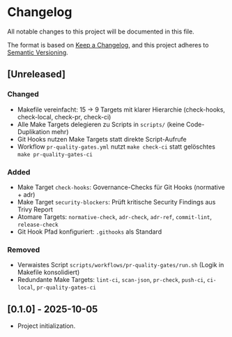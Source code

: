 # Changelog

All notable changes to this project will be documented in this file.

The format is based on [Keep a Changelog](https://keepachangelog.com/en/1.1.0/),
and this project adheres to [Semantic Versioning](https://semver.org/spec/v2.0.0.html).

## [Unreleased]

### Changed

- Makefile vereinfacht: 15 → 9 Targets mit klarer Hierarchie (check-hooks, check-local, check-pr, check-ci)
- Alle Make Targets delegieren zu Scripts in `scripts/` (keine Code-Duplikation mehr)
- Git Hooks nutzen Make Targets statt direkte Script-Aufrufe
- Workflow `pr-quality-gates.yml` nutzt `make check-ci` statt gelöschtes `make pr-quality-gates-ci`

### Added

- Make Target `check-hooks`: Governance-Checks für Git Hooks (normative + adr)
- Make Target `security-blockers`: Prüft kritische Security Findings aus Trivy Report
- Atomare Targets: `normative-check`, `adr-check`, `adr-ref`, `commit-lint`, `release-check`
- Git Hook Pfad konfiguriert: `.githooks` als Standard

### Removed

- Verwaistes Script `scripts/workflows/pr-quality-gates/run.sh` (Logik in Makefile konsolidiert)
- Redundante Make Targets: `lint-ci`, `scan-json`, `pr-check`, `push-ci`, `ci-local`, `pr-quality-gates-ci`

## [0.1.0] - 2025-10-05

- Project initialization.
